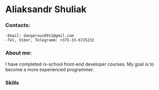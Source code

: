 # Aliaksandr Shuliak

### Contacts:

    -Email: dangerous8911@gmil.com
    -Tel, Viber, Telegramm: +375-33-6725232

### About me:

I have completed rs-school front-end developer courses. My goal is to become a more experienced programmer.

### Skills